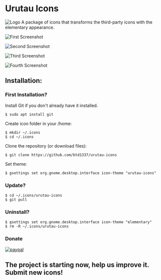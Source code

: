 # Urutau Icons

![Logo](https://raw.githubusercontent.com/btd1337/elementary-full-icon-theme/master/logo.png) A package of icons that transforms the third-party icons with the elementary appearance.

![First Screenshot](https://raw.githubusercontent.com/btd1337/elementary-full-icon-theme/master/preview/img1.jpeg)  

![Second Screenshot](https://raw.githubusercontent.com/btd1337/elementary-full-icon-theme/master/preview/img2.jpeg)

![Third Screenshot](https://raw.githubusercontent.com/btd1337/elementary-full-icon-theme/master/preview/img3.png)

![Fourth Screenshot](https://raw.githubusercontent.com/btd1337/elementary-full-icon-theme/master/preview/img4.png)  

## Installation:

### First Installation?

Install Git if you don't already have it installed.

    $ sudo apt install git

Create icon folder in your /home:  

    $ mkdir ~/.icons
    $ cd ~/.icons

Clone the repository (or download files):  

    $ git clone https://github.com/btd1337/urutau-icons

Set theme:  

    $ gsettings set org.gnome.desktop.interface icon-theme "urutau-icons"

### Update?

    $ cd ~/.icons/urutau-icons
    $ git pull

### Uninstall?

    $ gsettings set org.gnome.desktop.interface icon-theme "elementary"
    $ rm -R ~/.icons/urutau-icons

### Donate

[![paypal](https://www.paypalobjects.com/en_US/i/btn/btn_donateCC_LG.gif)](https://www.paypal.com/cgi-bin/webscr?cmd=_donations&business=X85LVKF3HYPZL&lc=US&item_name=btd1337&item_number=elementary%2dicons&currency_code=USD&bn=PP%2dDonationsBF%3abtn_donateCC_LG%2egif%3aNonHosted)

## The project is starting now, help us improve it. Submit new icons!
